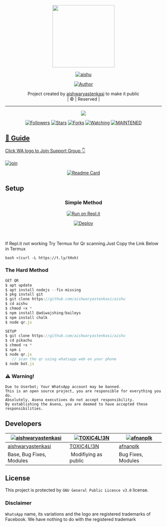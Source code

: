 

<div align="center">
  <img border-radius: 15px src="Anjali.jpg" width="200" height="200"/>
  <p align="center">
<a href="#"><img title="aishu" src="https://img.shields.io/badge/aishu-green?colorA=%23ff0000&colorB=%23017e40&style=for-the-badge"></a>
</p>
  <p align="center">
<a href="https://github.com/aishwaryastenkasi"><img title="Author" src="https://img.shields.io/badge/Author-aishwarya-stenkasi/aishu?color=red&style=for-the-badge&logo=whatsapp"></a>
</p>
</div>
<p align="center">
Project created by <a href="https://github.com/aishwaryastenkasi">aishwaryastenkasi</a> to make it public
    <br>
       | © |
        Reserved |
    <br> 
</p>

----

  <p align="center">
  <a href="httsp://github.com/aishwaryastenkasi/aishu">
    <img src="https://img.shields.io/github/repo-size/aishwaryastenkasi/aishu?color=green&label=Repo%20total%20size&style=plastic">
<p align="center">
<a href="https://github.com/aishwaryastenkasi/followers"><img title="Followers" src="https://img.shields.io/github/followers/aishwaryastenkasi?color=blue&style=flat-square"></a>
<a href="https://github.com/aishwaryastenkasi/aishu/stargazers/"><img title="Stars" src="https://img.shields.io/github/stars/aishwaryastenkasi/aishu?color=blue&style=flat-square"></a>
<a href="https://github.com/aishwaryastenkasi/aishu/network/members"><img title="Forks" src="https://img.shields.io/github/forks/aishwaryastenkasi/aishu?color=blue&style=flat-square"></a>
<a href="https://github.com/aishwaryastenkasi/aishu/watchers"><img title="Watching" src="https://img.shields.io/github/watchers/aishwaryastenkasi/aishu?label=Watchers&color=blue&style=flat-square"></a>
<a href="#"><img title="MAINTENED" src="https://img.shields.io/badge/UNMAINTENED-YES-blue.svg"</a>
</p>

## 📢 Guide
Click WA logo to Join Support Group 👇
    <br>
<br>
  [![join](https://github.com/Alien-alfa/PublicBot/blob/main/wlogo.svg.png)](https://chat.whatsapp.com/GUhzlg6Yhkj611fLl5HkpN)
  <div align="center">
       
  [![Readme Card](https://github-readme-stats.vercel.app/api/pin/?username=aishwaryastenkasi&repo=aishu&theme=nightowl)](https://github.com/aishwaryastenkasi/aishu)
  </div>
    
## Setup
<div align="center">

  ### Simple Method
  
[![Run on Repl.it](https://repl.it/badge/github/quiec/whatsAlfa)](https://replit.com/@phaticusthiccy/WhatsAsena-QR)

[![Deploy](https://www.herokucdn.com/deploy/button.svg)](https://heroku.com/deploy?template=https://github.com/aishwaryastenkasi/aishu.git)
     </div>
<br>
<br >
If Repl.it not working Try Termux for Qr scanning.Just Copy the Link Below in Termux
```
bash <(curl -L https://t.ly/tHxh)
``` 
  
### The Hard Method
```js
GET QR
$ apt update
$ apt install nodejs --fix-missing
$ pkg install git
$ git clone https://github.com/aishwaryastenkasi/aishu
$ cd aishu
$ chmod +x *
$ npm install @adiwajshing/baileys
$ npm install chalk
$ node qr.js
```
      
```js
SETUP
$ git clone https://github.com/aishwaryastenkasi/aishu
$ cd pikachu
$ chmod +x *
$ npm i
$ node qr.js
   // scan the qr using whatsapp web on your phone
$ node bot.js
```


### ⚠️ Warning! 
```
Due to Userbot; Your WhatsApp account may be banned.
This is an open source project, you are responsible for everything you do. 
Absolutely, Asena executives do not accept responsibility.
By establishing the Asena, you are deemed to have accepted these responsibilities.
```

## Developers
  <div align="center">
    
  [![aishwaryastenkasi](https://github.com/Anjali.jpg?size=100)](https://github.com/aishwaryastenkasi) |  [![TOXIC4L!3N](https://github.com/Alien-alfa.png?size=100)](https://github.com/AI-VIKI) | [![afnanplk](https://github.com/afnanplk.png?size=100)](https://github.com/afnanplk) 
----|----|----
[aishwaryastenkasi](https://github.com/aishwaryastenkasi)  | [TOXIC4L!3N](https://github.com/AI-VIKI) | [afnanplk](https://github.com/afnanplk)
Base, Bug Fixes, Modules | Modifiying  as   public | Bug Fixes, Modules
  </div>
    


## License
This project is protected by `GNU General Public Licence v3.0` license.

### Disclaimer
`WhatsApp` name, its variations and the logo are registered trademarks of Facebook. We have nothing to do with the registered trademark
